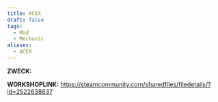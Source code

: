 ```yaml
---
title: ACEX
draft: false
tags:
  - Mod
  - Mechanic
aliases:
  - ACEX
---
```

**ZWECK:** 

**WORKSHOPLINK:** https://steamcommunity.com/sharedfiles/filedetails/?id=2522638637
 <script src="https://www.steamwidgets.net/api/resource/query?type=js&module=workshop&version=v1"></script>
<steam-workshop itemid="2522638637"></steam-workshop>